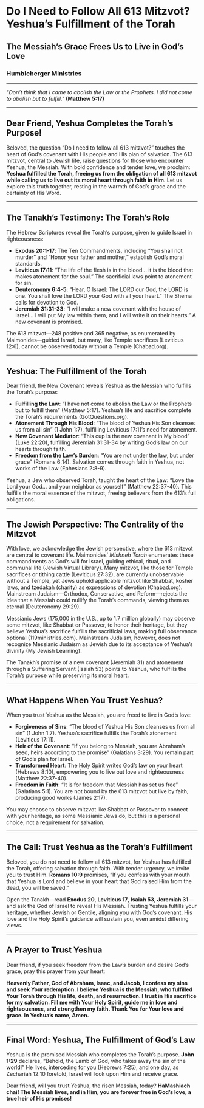 # Do I Need to Follow All 613 Mitzvot? Yeshua’s Fulfillment of the Torah

## The Messiah’s Grace Frees Us to Live in God’s Love

### Humbleberger Ministries

---

_"Don’t think that I came to abolish the Law or the Prophets. I did not come to abolish but to fulfill."_
**(Matthew 5:17)**

---

## Dear Friend, Yeshua Completes the Torah’s Purpose!

Beloved, the question “Do I need to follow all 613 mitzvot?” touches the heart of God’s covenant with His people and His plan of salvation. The 613 mitzvot, central to Jewish life, raise questions for those who encounter Yeshua, the Messiah. With bold confidence and tender love, we proclaim: **Yeshua fulfilled the Torah, freeing us from the obligation of all 613 mitzvot while calling us to live out its moral heart through faith in Him**. Let us explore this truth together, resting in the warmth of God’s grace and the certainty of His Word.

---

## The Tanakh’s Testimony: The Torah’s Role

The Hebrew Scriptures reveal the Torah’s purpose, given to guide Israel in righteousness:

- **Exodus 20:1-17**: The Ten Commandments, including “You shall not murder” and “Honor your father and mother,” establish God’s moral standards.
- **Leviticus 17:11**: “The life of the flesh is in the blood… it is the blood that makes atonement for the soul.” The sacrificial laws point to atonement for sin.
- **Deuteronomy 6:4-5**: “Hear, O Israel: The LORD our God, the LORD is one. You shall love the LORD your God with all your heart.” The Shema calls for devotion to God.
- **Jeremiah 31:31-33**: “I will make a new covenant with the house of Israel… I will put My law within them, and I will write it on their hearts.” A new covenant is promised.

The 613 mitzvot—248 positive and 365 negative, as enumerated by Maimonides—guided Israel, but many, like Temple sacrifices (Leviticus 12:6), cannot be observed today without a Temple (Chabad.org).

---

## Yeshua: The Fulfillment of the Torah

Dear friend, the New Covenant reveals Yeshua as the Messiah who fulfills the Torah’s purpose:

- **Fulfilling the Law**: “I have not come to abolish the Law or the Prophets but to fulfill them” (Matthew 5:17). Yeshua’s life and sacrifice complete the Torah’s requirements (GotQuestions.org).
- **Atonement Through His Blood**: “The blood of Yeshua His Son cleanses us from all sin” (1 John 1:7), fulfilling Leviticus 17:11’s need for atonement.
- **New Covenant Mediator**: “This cup is the new covenant in My blood” (Luke 22:20), fulfilling Jeremiah 31:31-34 by writing God’s law on our hearts through faith.
- **Freedom from the Law’s Burden**: “You are not under the law, but under grace” (Romans 6:14). Salvation comes through faith in Yeshua, not works of the Law (Ephesians 2:8-9).

Yeshua, a Jew who observed Torah, taught the heart of the Law: “Love the Lord your God… and your neighbor as yourself” (Matthew 22:37-40). This fulfills the moral essence of the mitzvot, freeing believers from the 613’s full obligations.

---

## The Jewish Perspective: The Centrality of the Mitzvot

With love, we acknowledge the Jewish perspective, where the 613 mitzvot are central to covenant life. Maimonides’ *Mishneh Torah* enumerates these commandments as God’s will for Israel, guiding ethical, ritual, and communal life (Jewish Virtual Library). Many mitzvot, like those for Temple sacrifices or tithing cattle (Leviticus 27:32), are currently unobservable without a Temple, yet Jews uphold applicable mitzvot like Shabbat, kosher laws, and tzedakah (charity) as expressions of devotion (Chabad.org). Mainstream Judaism—Orthodox, Conservative, and Reform—rejects the idea that a Messiah could nullify the Torah’s commands, viewing them as eternal (Deuteronomy 29:29).

Messianic Jews (175,000 in the U.S., up to 1.7 million globally) may observe some mitzvot, like Shabbat or Passover, to honor their heritage, but they believe Yeshua’s sacrifice fulfills the sacrificial laws, making full observance optional (119ministries.com). Mainstream Judaism, however, does not recognize Messianic Judaism as Jewish due to its acceptance of Yeshua’s divinity (My Jewish Learning).

The Tanakh’s promise of a new covenant (Jeremiah 31) and atonement through a Suffering Servant (Isaiah 53) points to Yeshua, who fulfills the Torah’s purpose while preserving its moral heart.

---

## What Happens When You Trust Yeshua?

When you trust Yeshua as the Messiah, you are freed to live in God’s love:

- **Forgiveness of Sins**: “The blood of Yeshua His Son cleanses us from all sin” (1 John 1:7). Yeshua’s sacrifice fulfills the Torah’s atonement (Leviticus 17:11).
- **Heir of the Covenant**: “If you belong to Messiah, you are Abraham’s seed, heirs according to the promise” (Galatians 3:29). You remain part of God’s plan for Israel.
- **Transformed Heart**: The Holy Spirit writes God’s law on your heart (Hebrews 8:10), empowering you to live out love and righteousness (Matthew 22:37-40).
- **Freedom in Faith**: “It is for freedom that Messiah has set us free” (Galatians 5:1). You are not bound by the 613 mitzvot but live by faith, producing good works (James 2:17).

You may choose to observe mitzvot like Shabbat or Passover to connect with your heritage, as some Messianic Jews do, but this is a personal choice, not a requirement for salvation.

---

## The Call: Trust Yeshua as the Torah’s Fulfillment

Beloved, you do not need to follow all 613 mitzvot, for Yeshua has fulfilled the Torah, offering salvation through faith. With tender urgency, we invite you to trust Him. **Romans 10:9** promises, “If you confess with your mouth that Yeshua is Lord and believe in your heart that God raised Him from the dead, you will be saved.”

Open the Tanakh—read **Exodus 20**, **Leviticus 17**, **Isaiah 53**, **Jeremiah 31**—and ask the God of Israel to reveal His Messiah. Trusting Yeshua fulfills your heritage, whether Jewish or Gentile, aligning you with God’s covenant. His love and the Holy Spirit’s guidance will sustain you, even amidst differing views.

---

## A Prayer to Trust Yeshua

Dear friend, if you seek freedom from the Law’s burden and desire God’s grace, pray this prayer from your heart:

**Heavenly Father, God of Abraham, Isaac, and Jacob, I confess my sins and seek Your redemption. I believe Yeshua is the Messiah, who fulfilled Your Torah through His life, death, and resurrection. I trust in His sacrifice for my salvation. Fill me with Your Holy Spirit, guide me in love and righteousness, and strengthen my faith. Thank You for Your love and grace. In Yeshua’s name, Amen.**

---

## Final Word: Yeshua, The Fulfillment of God’s Law

Yeshua is the promised Messiah who completes the Torah’s purpose. **John 1:29** declares, “Behold, the Lamb of God, who takes away the sin of the world!” He lives, interceding for you (Hebrews 7:25), and one day, as Zechariah 12:10 foretold, Israel will look upon Him and receive grace.

Dear friend, will you trust Yeshua, the risen Messiah, today? **HaMashiach chai! The Messiah lives, and in Him, you are forever free in God’s love, a true heir of His promises!**